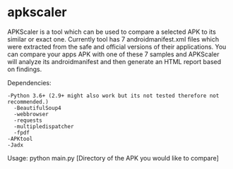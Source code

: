 # apkscaler
APKScaler is a tool which can be used to compare a selected APK to its similar or exact one. 
Currently tool has 7 androidmanifest.xml files which were extracted from the safe and official versions of their applications. You can compare your apps APK
with one of these 7 samples and APKScaler will analyze its androidmanifest and then generate an HTML report based on findings.

Dependencies:


    -Python 3.6+ (2.9+ might also work but its not tested therefore not recommended.)
      -BeautifulSoup4
      -webbrowser
      -requests
      -multipledispatcher
      -fpdf
    -APKtool
    -Jadx
    

Usage:
python main.py [Directory of the APK you would like to compare]

